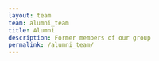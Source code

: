 ```yaml
---
layout: team
team: alumni_team
title: Alumni
description: Former members of our group
permalink: /alumni_team/
---
```


